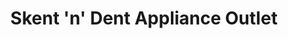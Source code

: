 ---
title: "Skent 'n' Dent Appliance Outlet"
url: /shreveport/skent-n-dent-appliance-outlet/
shop: appliance
---